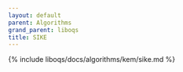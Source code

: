 ```yaml
---
layout: default
parent: Algorithms
grand_parent: liboqs
title: SIKE
---
```


{% include liboqs/docs/algorithms/kem/sike.md %}

